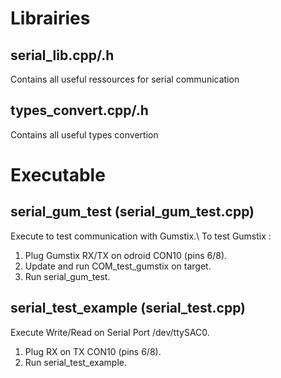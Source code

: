 # Librairies

## serial_lib.cpp/.h
Contains all useful ressources for serial communication

## types_convert.cpp/.h
Contains all useful types convertion

# Executable

## serial_gum_test (serial_gum_test.cpp)
Execute to test communication with Gumstix.\\
To test Gumstix :
1) Plug Gumstix RX/TX on odroid CON10 (pins 6/8).
2) Update and run COM_test_gumstix on target.
3) Run serial_gum_test.


## serial_test_example (serial_test.cpp)
Execute Write/Read on Serial Port /dev/ttySAC0.
1) Plug RX on TX CON10 (pins 6/8).
2) Run serial_test_example.
